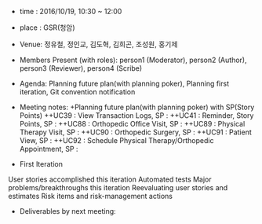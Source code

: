- time : 2016/10/19, 10:30 ~ 12:00
- place : GSR(청암)
- Venue: 정유철, 정인교, 김도혁, 김희곤, 조성원, 홍기제
- Members Present (with roles): person1 (Moderator), person2 (Author), person3 (Reviewer), person4 (Scribe)
- Agenda:
  Planning future plan(with planning poker), Planning first iteration, Git convention notification

- Meeting notes:
+Planning future plan(with planning poker) with SP(Story Points)
++UC39 : View Transaction Logs, SP : 
++UC41 : Reminder, Story Points, SP :
++UC88 : Orthopedic Office Visit, SP :
++UC89 : Physical Therapy Visit, SP :
++UC90 : Orthopedic Surgery, SP :
++UC91 : Patient View, SP :
++UC92 : Schedule Physical Therapy/Orthopedic Appointment, SP :

+ First Iteration


User stories accomplished this iteration
Automated tests
Major problems/breakthroughs this iteration
Reevaluating user stories and estimates
Risk items and risk-management actions
- Deliverables by next meeting: